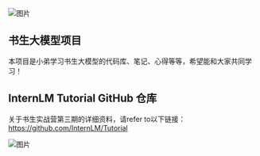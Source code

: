 ![图片](https://github.com/user-attachments/assets/6ba6e45e-23aa-49a7-aa03-360e7e982bbc)

书生大模型项目
-
本项目是小弟学习书生大模型的代码库、笔记、心得等等，希望能和大家共同学习！

InternLM Tutorial GitHub 仓库
-
关于书生实战营第三期的详细资料，请refer to以下链接：
https://github.com/InternLM/Tutorial

![图片](https://github.com/user-attachments/assets/b9ba6afd-1a5c-4403-91ad-4f3641f0fd28)
